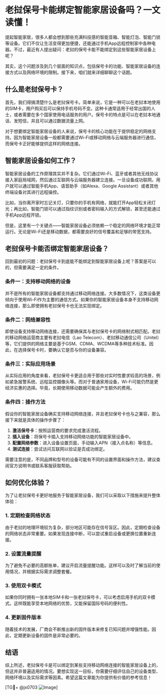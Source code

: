# 老挝保号卡能绑定智能家居设备吗？一文读懂！

提起智能家居，很多人都会想到那些充满科技感的智能音箱、智能灯泡、智能门锁等设备。它们不仅让生活变得更加便捷，还能通过手机App远程控制家中各种电器。不过，最近有人提出疑问：老挝的保号卡能不能绑定到这些智能家居设备上呢？

其实，这个问题涉及到几个层面的知识点，包括保号卡的功能、智能家居设备的连接方式以及网络环境的限制。接下来，咱们就来详细聊聊这个话题。

## 什么是老挝保号卡？

首先，我们得搞清楚什么是老挝保号卡。简单来说，它是一种可以在老挝本地使用的SIM卡，用户购买后可以保持手机号码不变。这种卡通常适用于经常出国的人士，或者需要在多个国家使用电话服务的用户。保号卡的特点是可以在老挝本地通话、发短信，并且可以通过数据流量上网。

对于想要绑定智能家居设备的人来说，保号卡的核心功能在于提供稳定的网络支持。因为智能家居设备一般都需要通过Wi-Fi或移动网络与云端服务器进行通信，而保号卡正好能够提供这样的网络连接。

## 智能家居设备如何工作？

智能家居设备的工作原理其实并不复杂。它们通过Wi-Fi、蓝牙或者其他无线协议接入家庭局域网，然后通过互联网与云端服务器建立连接。一旦设备成功联网，用户就可以通过智能手机App、语音助手（如Alexa、Google Assistant）或者其他终端设备对其进行远程操控。

比如，当你离开家时忘记关灯，只要你的手机有网络，就能打开App轻松关闭灯光；再比如，智能门锁可以通过指纹识别或者密码输入的方式解锁，甚至还能通过手机App远程开锁。

但是，这里有一个关键点——智能家居设备必须依赖一个稳定的网络环境才能正常运行。无论是Wi-Fi还是移动数据，都需要良好的信号覆盖和足够的带宽支持。

## 老挝保号卡能否绑定智能家居设备？

回到最初的问题：老挝保号卡到底能不能绑定到智能家居设备上呢？答案是可以的，但需要满足一定的条件。

### 条件一：支持移动网络的设备

并不是所有的智能家居设备都支持通过移动网络连接。大多数情况下，这类设备更倾向于使用Wi-Fi作为主要的通信方式。如果你的智能家居设备本身不支持移动网络连接，那么即使拥有老挝保号卡也无法实现绑定。

### 条件二：网络兼容性

即使设备支持移动网络连接，还需要确保其与老挝保号卡的网络制式相匹配。老挝的移动网络运营商主要有老挝电信（Lao Telecom）、老挝移动通信公司（Unitel）等，它们提供的网络主要是基于GSM、CDMA、WCDMA等多种技术标准。因此，在选择保号卡时，要确认它是否与你的设备兼容。

### 条件三：实际应用场景

从实际应用的角度来看，老挝保号卡更适合用于那些对实时性要求较高的场景，例如紧急报警系统、远程监控摄像头等。而对于普通家用设备，Wi-Fi可能仍然是更经济实惠的选择。毕竟，长期使用移动数据可能会产生额外的费用。

### 条件四：操作方法

假设你的智能家居设备确实支持移动网络连接，并且老挝保号卡也与之兼容，那么接下来就是具体的操作步骤了：

1. **激活保号卡**：按照运营商的要求完成激活流程。
2. **插入设备**：将保号卡插入支持移动网络功能的智能家居设备中。
3. **配置网络参数**：进入设备设置页面，手动输入APN（接入点名称）等信息。
4. **测试连接**：尝试访问互联网以验证是否成功绑定。

需要注意的是，不同品牌和型号的设备可能有不同的设置界面和操作方法，建议查阅官方说明书或联系客服获取帮助。

## 如何优化体验？

为了让老挝保号卡更好地服务于智能家居设备，我们可以采取以下措施来提升整体体验：

### 1. 定期检查网络状态

由于老挝的地理环境较为复杂，部分地区可能存在信号盲区。因此，定期检查设备的网络状态非常重要。如果发现连接中断，可以尝试重启设备或更换位置重新连接。

### 2. 设置流量提醒

为了避免不必要的高额账单，建议开启流量提醒功能。这样可以及时了解当前的使用情况，并根据实际需求调整套餐。

### 3. 使用双卡模式

如果你同时拥有一张本地SIM卡和一张老挝保号卡，可以考虑启用手机的双卡模式。这样既能享受本地网络的优势，又能保留国际号码的便利性。

### 4. 更新固件版本

随着技术的发展，厂商会不断推出新的固件版本来修复已知问题并增强性能。因此，定期更新设备的固件是非常必要的。

## 结语

综上所述，老挝保号卡是可以绑定到某些支持移动网络连接的智能家居设备上的，但这并非普遍适用的情况。要想实现这一目标，你需要仔细评估自己的设备类型、网络环境以及实际需求等因素。希望这篇文章能为你提供有价值的参考信息！

[TG💪+ @jx0703 ![Image](https://github.com/user-attachments/assets/dbca1d08-cadb-493c-b0ec-ad6f7a83f270)]